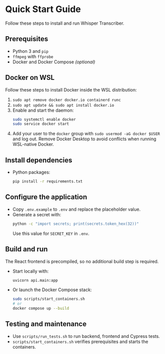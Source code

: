 # Quick Start Guide

Follow these steps to install and run Whisper Transcriber.

## Prerequisites
- Python 3 and `pip`
- `ffmpeg` with `ffprobe`
- Docker and Docker Compose *(optional)*

## Docker on WSL
Follow these steps to install Docker inside the WSL distribution:
1. `sudo apt remove docker docker.io containerd runc`
2. `sudo apt update && sudo apt install docker.io`
3. Enable and start the daemon:
   ```bash
   sudo systemctl enable docker
   sudo service docker start
   ```
4. Add your user to the `docker` group with `sudo usermod -aG docker $USER` and log out.
Remove Docker Desktop to avoid conflicts when running WSL-native Docker.


## Install dependencies
- Python packages:
  ```bash
  pip install -r requirements.txt
  ```
## Configure the application
- Copy `.env.example` to `.env` and replace the placeholder value.
- Generate a secret with:
  ```bash
  python -c "import secrets; print(secrets.token_hex(32))"
  ```
  Use this value for `SECRET_KEY` in `.env`.

## Build and run
The React frontend is precompiled, so no additional build step is required.
- Start locally with:
  ```bash
  uvicorn api.main:app
  ```
- Or launch the Docker Compose stack:
  ```bash
  sudo scripts/start_containers.sh
  # or
  docker compose up --build
  ```

## Testing and maintenance
- Use `scripts/run_tests.sh` to run backend, frontend and Cypress tests.
- `scripts/start_containers.sh` verifies prerequisites and starts the containers.

